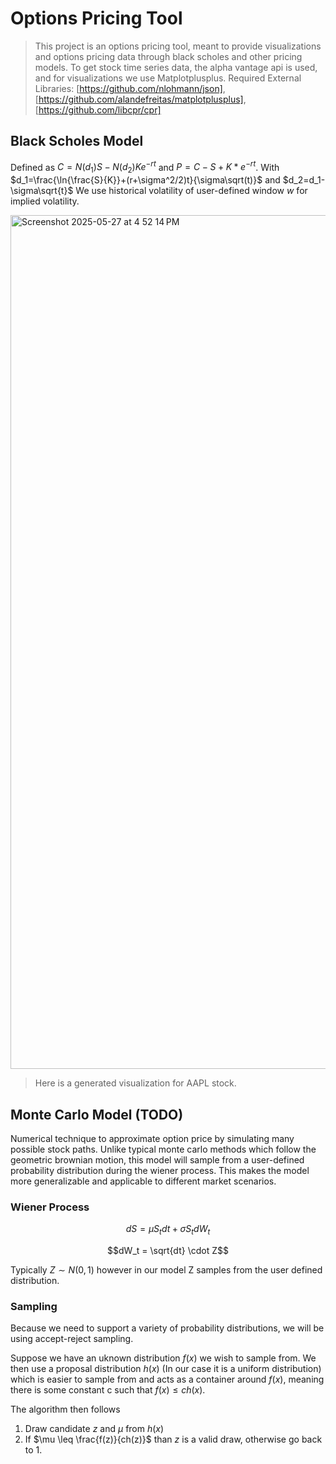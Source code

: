 # Options Pricing Tool
> This project is an options pricing tool, meant to provide visualizations and options pricing data through black scholes and other pricing models.
> To get stock time series data, the alpha vantage api is used, and for visualizations we use Matplotplusplus.
> Required External Libraries: [https://github.com/nlohmann/json], [https://github.com/alandefreitas/matplotplusplus], [https://github.com/libcpr/cpr]

## Black Scholes Model
Defined as $C=N(d_1)S-N(d_2)Ke^{-rt}$ and $P=C-S+K*e^{-rt}$. 
With $d_1=\frac{\ln{\frac{S}{K}}+(r+\sigma^2/2)t}{\sigma\sqrt(t)}$ and $d_2=d_1-\sigma\sqrt{t}$
We use historical volatility of user-defined window $w$ for implied volatility.

<img width="1366" alt="Screenshot 2025-05-27 at 4 52 14 PM" src="https://github.com/user-attachments/assets/93fd335b-7295-46a0-a86c-61f52dbff6b6" />

> Here is a generated visualization for AAPL stock.

## Monte Carlo Model (TODO)
Numerical technique to approximate option price by simulating many possible stock paths. Unlike typical monte carlo methods which follow the geometric brownian motion, this model will sample from a user-defined probability distribution during the wiener process. This makes the model more generalizable and applicable to different market scenarios.

### Wiener Process
$$dS=\mu S_t dt + \sigma S_t dW_t$$

$$dW_t = \sqrt{dt} \cdot Z$$

Typically $Z \sim N(0,1)$ however in our model Z samples from the user defined distribution.

### Sampling
Because we need to support a variety of probability distributions, we will be using accept-reject sampling.

Suppose we have an uknown distribution $f(x)$ we wish to sample from. We then use a proposal distribution $h(x)$ (In our case it is a uniform distribution) which is easier to sample from and acts as a container around $f(x)$, 
meaning there is some constant c such that $f(x) \leq ch(x)$.

The algorithm then follows

1. Draw candidate $z$ and $\mu$ from $h(x)$
2. If $\mu \leq \frac{f(z)}{ch(z)}$ than $z$ is a valid draw, otherwise go back to 1.
